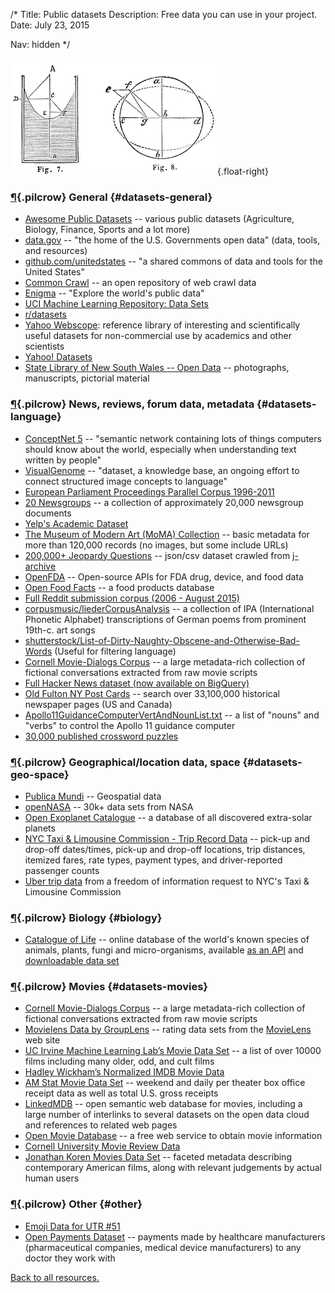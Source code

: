 /*
Title: Public datasets
Description: Free data you can use in your project.
Date: July 23, 2015

Nav: hidden
*/

![Hydraulics diagrams](/content/images/illustrations/hydraulics-diagrams.jpg){.float-right}

### [¶](#datasets-general){.pilcrow} General {#datasets-general}

- [Awesome Public Datasets](https://github.com/caesar0301/awesome-public-datasets) -- various public datasets (Agriculture, Biology, Finance, Sports and a lot more)
- [data.gov](http://www.data.gov/) -- "the home of the U.S. Governments open data" (data, tools, and resources)
- [github.com/unitedstates](https://github.com/unitedstates) -- "a shared commons of data and tools for the United States"
- [Common Crawl](http://commoncrawl.org/) -- an open repository of web crawl data
- [Enigma](http://enigma.io/) -- "Explore the world's public data"
- [UCI Machine Learning Repository: Data Sets](https://archive.ics.uci.edu/ml/datasets.html)
- [r/datasets](https://www.reddit.com/r/datasets/)
- [Yahoo Webscope](http://webscope.sandbox.yahoo.com/): reference library of interesting and scientifically useful datasets for non-commercial use by academics and other scientists
- [Yahoo! Datasets](http://webscope.sandbox.yahoo.com/#datasets)
- [State Library of New South Wales -- Open Data](http://www.sl.nsw.gov.au/using/search/open_data.html) -- photographs, manuscripts, pictorial material

### [¶](#datasets-language){.pilcrow} News, reviews, forum data, metadata {#datasets-language}

- [ConceptNet 5](http://conceptnet5.media.mit.edu/) -- "semantic network containing lots of things computers should know about the world, especially when understanding text written by people"
- [VisualGenome](http://visualgenome.org/) -- "dataset, a knowledge base, an ongoing effort to connect structured image concepts to language"
- [European Parliament Proceedings Parallel Corpus 1996-2011](http://www.statmt.org/europarl/)
- [20 Newsgroups](http://qwone.com/~jason/20Newsgroups/) -- a collection of approximately 20,000 newsgroup documents
- [Yelp's Academic Dataset](https://www.yelp.com/academic_dataset)
- [The Museum of Modern Art (MoMA) Collection](https://github.com/MuseumofModernArt/collection) -- basic metadata for more than 120,000 records (no images, but some include URLs)
- [200,000+ Jeopardy Questions](https://www.reddit.com/r/datasets/comments/1uyd0t/200000_jeopardy_questions_in_a_json_file) -- json/csv dataset crawled from [j-archive](http://www.j-archive.com)
- [OpenFDA](https://open.fda.gov/) -- Open-source APIs for FDA drug, device, and food data
- [Open Food Facts](http://world.openfoodfacts.org/) -- a food products database
- [Full Reddit submission corpus (2006 - August 2015)](https://www.reddit.com/r/datasets/comments/3mg812/full_reddit_submission_corpus_now_available_2006/)
- [corpusmusic/liederCorpusAnalysis](https://github.com/corpusmusic/liederCorpusAnalysis) -- a collection of IPA (International Phonetic Alphabet) transcriptions of German poems from prominent 19th-c. art songs
- [shutterstock/List-of-Dirty-Naughty-Obscene-and-Otherwise-Bad-Words](https://github.com/shutterstock/List-of-Dirty-Naughty-Obscene-and-Otherwise-Bad-Words) (Useful for filtering language)
- [Cornell Movie-Dialogs Corpus](http://www.cs.cornell.edu/~cristian/Cornell_Movie-Dialogs_Corpus.html) -- a large metadata-rich collection of fictional conversations extracted from raw movie scripts
- [Full Hacker News dataset (now available on BigQuery)](https://news.ycombinator.com/item?id=10440502)
- [Old Fulton NY Post Cards](http://www.fultonhistory.com/Fulton.html) -- search over 33,100,000 historical newspaper pages (US and Canada)
- [Apollo11GuidanceComputerVertAndNounList.txt](https://gist.github.com/jeffThompson/21a72eadf545ede99279) -- a list of "nouns" and "verbs" to control the Apollo 11 guidance computer
- [30,000 published crossword puzzles](https://www.reddit.com/r/datasets/comments/46jol1/dataset_30000_published_crossword_puzzles/?utm_source=dlvr.it&utm_medium=twitter)

### [¶](#datasets-geo-space){.pilcrow} Geographical/location data, space {#datasets-geo-space}
- [Publica Mundi](http://www.publicamundi.eu/) -- Geospatial data
- [openNASA](https://open.nasa.gov/) -- 30k+ data sets from NASA
- [Open Exoplanet Catalogue](https://github.com/OpenExoplanetCatalogue/open_exoplanet_catalogue) -- a database of all discovered extra-solar planets
- [NYC Taxi & Limousine Commission - Trip Record Data](http://www.nyc.gov/html/tlc/html/about/trip_record_data.shtml) -- 
pick-up and drop-off dates/times, pick-up and drop-off locations, trip distances, itemized fares, rate types, payment types, and driver-reported passenger counts
- [Uber trip data](https://github.com/fivethirtyeight/uber-tlc-foil-response) from a freedom of information request to NYC's Taxi & Limousine Commission

### [¶](#biology){.pilcrow} Biology {#biology}
- [Catalogue of Life](http://www.catalogueoflife.org/) -- online database of the world's known species of animals, plants, fungi and micro-organisms, available [as an API](http://www.catalogueoflife.org/content/web-services) and [downloadable data set](http://www.catalogueoflife.org/content/annual-checklist-archive)

### [¶](#datasets-movies){.pilcrow} Movies {#datasets-movies}
- [Cornell Movie-Dialogs Corpus](http://www.cs.cornell.edu/~cristian/Cornell_Movie-Dialogs_Corpus.html) -- a large metadata-rich collection of fictional conversations extracted from raw movie scripts
- [Movielens Data by GroupLens](http://grouplens.org/datasets/movielens/) -- rating data sets from the [MovieLens](http://movielens.org) web site 
- [UC Irvine Machine Learning Lab’s Movie Data Set](https://archive.ics.uci.edu/ml/datasets/Movie) -- a list of over 10000 films including many older, odd, and cult films
- [Hadley Wickham’s Normalized IMDB Movie Data](http://had.co.nz/data/movies/)
- [AM Stat Movie Data Set](http://www.amstat.org/publications/jse/v17n1/datasets.mclaren.html) -- weekend and daily per theater box office receipt data as well as total U.S. gross receipts
- [LinkedMDB](http://data.linkedmdb.org/) -- open semantic web database for movies, including a large number of interlinks to several datasets on the open data cloud and references to related web pages
- [Open Movie Database](http://www.omdbapi.com/) -- a free web service to obtain movie information
- [Cornell University Movie Review Data](http://www.cs.cornell.edu/people/pabo/movie-review-data/)
- [Jonathan Koren Movies Data Set](http://jonathankoren.com/movies-dataset.html) -- faceted metadata describing contemporary American films, along with relevant judgements by actual human users

### [¶](#other){.pilcrow} Other {#other}

- [Emoji Data for UTR #51](http://www.unicode.org/Public/emoji/1.0/emoji-data.txt)
- [Open Payments Dataset](https://www.cms.gov/OpenPayments/Explore-the-Data/Dataset-Downloads.html) -- payments made by healthcare manufacturers (pharmaceutical companies, medical device manufacturers) to any doctor they work with 

[Back to all resources.](/resources)